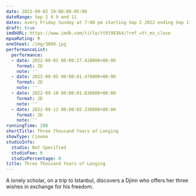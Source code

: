 ```yaml
---
date: 2022-09-02 19:00:00-05:00
dateRange: Sep 2 4 9 and 11
dates: every Friday Sunday at 7:00 pm starting Sep 2 2022 ending Sep 11 2022
draft: true
imdbURL: https://www.imdb.com/title/tt9198364/?ref_=tt_mv_close
mpaaRating: R
oneSheet: /img/3000.jpg
performanceList:
  performance:
  - date: 2022-09-03 00:00:27.428000+00:00
    format: 2D
    note: ''
  - date: 2022-09-05 00:00:01.478000+00:00
    format: 2D
    note: ''
  - date: 2022-09-10 00:00:01.836000+00:00
    format: 2D
    note: ''
  - date: 2022-09-12 00:00:02.338000+00:00
    format: 2D
    note: ''
runningTime: 108
shortTitle: Three Thousand Years of Longing
showType: Cinema
studioInfo:
  studio: Not Specified
  studioFee: 0
  studioPercentage: 0
title: Three Thousand Years of Longing
---
```


A lonely scholar, on a trip to Istanbul, discovers a Djinn who offers her three wishes in exchange for his freedom.